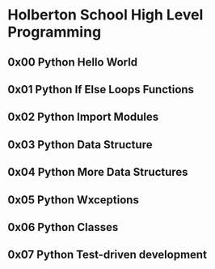 # Holberton School High Level Programming

## 0x00 Python Hello World

## 0x01 Python If Else Loops Functions

## 0x02 Python Import Modules

## 0x03 Python Data Structure

## 0x04 Python More Data Structures

## 0x05 Python Wxceptions

## 0x06 Python Classes

## 0x07 Python Test-driven development